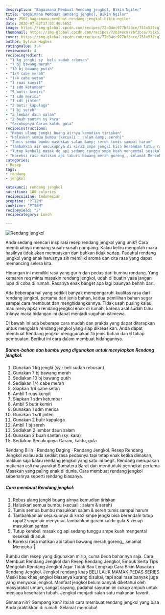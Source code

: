 ```yaml
---
description: "Bagaimana Membuat Rendang jengkol, Bikin Ngiler"
title: "Bagaimana Membuat Rendang jengkol, Bikin Ngiler"
slug: 2567-bagaimana-membuat-rendang-jengkol-bikin-ngiler
date: 2020-07-02T17:03:40.565Z
image: https://img-global.cpcdn.com/recipes/72b34ec977bf3bce/751x532cq70/rendang-jengkol-foto-resep-utama.jpg
thumbnail: https://img-global.cpcdn.com/recipes/72b34ec977bf3bce/751x532cq70/rendang-jengkol-foto-resep-utama.jpg
cover: https://img-global.cpcdn.com/recipes/72b34ec977bf3bce/751x532cq70/rendang-jengkol-foto-resep-utama.jpg
author: Sylvia Hughes
ratingvalue: 3.4
reviewcount: 4
recipeingredient:
- "1 kg jengki sy  beli sudah rebusan"
- "7 bj bawang merah"
- "10 bj bawang putih"
- "1/4 cabe merah"
- "1/4 cabe setan"
- "1 ruas kunyit"
- "1 sdm ketumbar"
- "5 butir kemiri"
- "1 sdm merica"
- "1 sdt jinten"
- "2 butir kapulaga"
- "1 bj sereh"
- "2 lembar daun salam"
- "2 buah santan sy kara"
- "Secukupnya Garam kaldu gula"
recipeinstructions:
- "Rebus ulang jengki buang airnya kemudian tiriskan"
- "Haluskan semua bumbu (kecuali : salam &amp; sereh)"
- "Tumis semua bumbu masukkan salam &amp; sereh tumis sampai harum"
- "Tambahkan air secukupnya di kira2 smpe jengki bisa berendam tutup rapat2 smpe air menyusut tambahkan garam kaldu gula &amp; kecap masukkan santan"
- "Tutup kembali masak dg api sedang tunggu smpe kuah mengental sesekali di aduk"
- "Koreksi rasa matikan api taburi bawang merah goreng,, selamat Mencoba 🤗"
categories:
- Resep
tags:
- rendang
- jengkol

katakunci: rendang jengkol 
nutrition: 180 calories
recipecuisine: Indonesian
preptime: "PT12M"
cooktime: "PT36M"
recipeyield: "2"
recipecategory: Lunch

---
```



![Rendang jengkol](https://img-global.cpcdn.com/recipes/72b34ec977bf3bce/751x532cq70/rendang-jengkol-foto-resep-utama.jpg)

Anda sedang mencari inspirasi resep rendang jengkol yang unik? Cara membuatnya memang susah-susah gampang. Kalau keliru mengolah maka hasilnya tidak akan memuaskan dan bahkan tidak sedap. Padahal rendang jengkol yang enak harusnya sih memiliki aroma dan cita rasa yang dapat memancing selera kita.

Hidangan ini memiliki rasa yang gurih dan pedas dari bumbu rendang. Yang kemaren req minta masakin rendang jengkol, udah di buatin yaaa jangan lupa di coba di rumah. Rasanya enak banget apa lagi baunyaa behhh dari.

Ada beberapa hal yang sedikit banyak mempengaruhi kualitas rasa dari rendang jengkol, pertama dari jenis bahan, kedua pemilihan bahan segar sampai cara membuat dan menghidangkannya. Tidak usah pusing kalau mau menyiapkan rendang jengkol enak di rumah, karena asal sudah tahu triknya maka hidangan ini dapat menjadi suguhan istimewa.


Di bawah ini ada beberapa cara mudah dan praktis yang dapat diterapkan untuk mengolah rendang jengkol yang siap dikreasikan. Anda dapat membuat Rendang jengkol menggunakan 15 jenis bahan dan 6 tahap pembuatan. Berikut ini cara dalam membuat hidangannya.

<!--inarticleads1-->

##### Bahan-bahan dan bumbu yang digunakan untuk menyiapkan Rendang jengkol:

1. Gunakan 1 kg jengki (sy : beli sudah rebusan)
1. Gunakan 7 bj bawang merah
1. Sediakan 10 bj bawang putih
1. Sediakan 1/4 cabe merah
1. Siapkan 1/4 cabe setan
1. Ambil 1 ruas kunyit
1. Siapkan 1 sdm ketumbar
1. Ambil 5 butir kemiri
1. Gunakan 1 sdm merica
1. Gunakan 1 sdt jinten
1. Gunakan 2 butir kapulaga
1. Ambil 1 bj sereh
1. Sediakan 2 lembar daun salam
1. Gunakan 2 buah santan (sy: kara)
1. Sediakan Secukupnya Garam, kaldu, gula


Rendang Bilih · Rendang Daging · Rendang Jengkol. Resep Rendang Jengkol walau ada sedikit rasa pedasnya tapi tetap enak ketika dimakan, maklum saja kalau rendang jengkol yang satu ini begit. Rendang merupakan makanan asli masyarakat Sumatera Barat dan menduduki peringkat pertama Masakan yang paling enak di dunia. Cara membuat rendang jengkol sebenanrya seperti rendang biasanya. 

<!--inarticleads2-->

##### Cara membuat Rendang jengkol:

1. Rebus ulang jengki buang airnya kemudian tiriskan
1. Haluskan semua bumbu (kecuali : salam &amp; sereh)
1. Tumis semua bumbu masukkan salam &amp; sereh tumis sampai harum
1. Tambahkan air secukupnya di kira2 smpe jengki bisa berendam tutup rapat2 smpe air menyusut tambahkan garam kaldu gula &amp; kecap masukkan santan
1. Tutup kembali masak dg api sedang tunggu smpe kuah mengental sesekali di aduk
1. Koreksi rasa matikan api taburi bawang merah goreng,, selamat Mencoba 🤗


Bumbu dan resep yang digunakan mirip, cuma beda bahannya saja. Cara Membuat Rendang Jengkol dan Resep Rendang Jengkol, Empuk Serta Tips Mengolah Rendang Jengkol Agar Tidak Bau Lengkap Cara Bikin Masakan Rendang Jengkol. Jengkol rendang khas BELI LAUK MAMAK PEDAS SERIES Meski bau khas jengkol biasanya kurang disukai, tapi soal rasa banyak juga yang menyukai jengkol. Manfaat jengkol belum banyak diketahui oleh masyarakat umum, sangat sayang, padahal sayuran ini cukup ampuh untuk menjaga kesehatan tubuh. Jengkol menjadi salah satu makanan favorit. 

Gimana nih? Gampang kan? Itulah cara membuat rendang jengkol yang bisa Anda praktikkan di rumah. Selamat mencoba!
